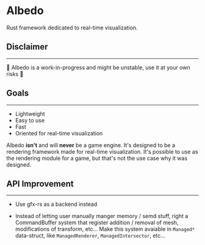 # Albedo

Rust framework dedicated to real-time visualization.

## Disclaimer
---

🚧 Albedo is a work-in-progress and might be unstable, use it at your own risks 🚧

## Goals
---

* Lightweight
* Easy to use
* Fast
* Oriented for real-time visualization

Albedo **isn't** and will **never** be a game engine. It's designed to be a
rendering framework made for real-time visualization. It's possible to
use as the rendering module for a game, but that's not the use case why it
was designed.

## API Improvement
---

* Use gfx-rs as a backend instead

* Instead of letting user manually manger memory / semd stuff, right a
CommandBuffer system that register addition / removal of mesh, modifications
of transform, etc...
Make this system avaiable in `Managed*` data-struct, like `ManagedRenderer`,
`ManagedIntersector`, etc...
